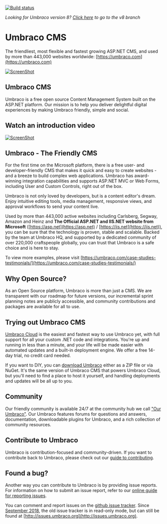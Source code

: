 [![Build status](https://ci.appveyor.com/api/projects/status/6by6harxtxt0ocdx/branch/dev-v7?svg=true)](https://ci.appveyor.com/project/Umbraco/umbraco-cms-b2cri/branch/dev-v7)

_Looking for Umbraco version 8? [Click here](https://github.com/umbraco/Umbraco-CMS/tree/temp8) to go to the v8 branch_

Umbraco CMS
===========
The friendliest, most flexible and fastest growing ASP.NET CMS, and used by more than 443,000 websites worldwide: [https://umbraco.com](https://umbraco.com)

[![ScreenShot](img/vimeo.png)](https://vimeo.com/172382998/)

## Umbraco CMS
Umbraco is a free open source Content Management System built on the ASP.NET platform. Our mission is to help you deliver delightful digital experiences by making Umbraco friendly, simple and social.

## Watch an introduction video

[![ScreenShot](https://shop.umbraco.com/images/whatisumbraco.png)](https://umbraco.tv/videos/umbraco-v7/content-editor/basics/introduction/cms-explanation/)

## Umbraco - The Friendly CMS

For the first time on the Microsoft platform, there is a free user- and developer-friendly CMS that makes it quick and easy to create websites - and a breeze to build complex web applications. Umbraco has award-winning integration capabilities and supports ASP.NET MVC or Web Forms, including User and Custom Controls, right out of the box.

Umbraco is not only loved by developers, but is a content editor's dream. Enjoy intuitive editing tools, media management, responsive views, and approval workflows to send your content live.

Used by more than 443,000 active websites including Carlsberg, Segway, Amazon and Heinz and **The Official ASP.NET and IIS.NET website from Microsoft** ([https://asp.net](https://asp.net) / [https://iis.net](https://iis.net)), you can be sure that the technology is proven, stable and scalable. Backed by the team at Umbraco HQ, and supported by a dedicated community of over 220,000 craftspeople globally, you can trust that Umbraco is a safe choice and is here to stay.

To view more examples, please visit [https://umbraco.com/case-studies-testimonials/](https://umbraco.com/case-studies-testimonials/)

## Why Open Source?
As an Open Source platform, Umbraco is more than just a CMS. We are transparent with our roadmap for future versions, our incremental sprint planning notes are publicly accessible, and community contributions and packages are available for all to use.

## Trying out Umbraco CMS

[Umbraco Cloud](https://umbraco.com/cloud) is the easiest and fastest way to use Umbraco yet, with full support for all your custom .NET code and integrations. You're up and running in less than a minute, and your life will be made easier with automated updates and a built-in deployment engine. We offer a free 14-day trial, no credit card needed.

If you want to DIY, you can [download Umbraco](https://our.umbraco.com/download) either as a ZIP file or via NuGet. It's the same version of Umbraco CMS that powers Umbraco Cloud, but you'll need to find a place to host it yourself, and handling deployments and updates will be all up to you.

## Community

Our friendly community is available 24/7 at the community hub we call ["Our Umbraco"](https://our.umbraco.com). Our Umbraco features forums for questions and answers, documentation, downloadable plugins for Umbraco, and a rich collection of community resources.

## Contribute to Umbraco

Umbraco is contribution-focused and community-driven. If you want to contribute back to Umbraco, please check out our [guide to contributing](CONTRIBUTING.md).

## Found a bug?

Another way you can contribute to Umbraco is by providing issue reports. For information on how to submit an issue report, refer to our [online guide for reporting issues](https://github.com/umbraco/Umbraco-CMS/blob/dev-v7/.github/CONTRIBUTING.md).

You can comment and report issues on the [github issue tracker](https://github.com/umbraco/Umbraco-CMS/issues).
Since [September 2018](https://umbraco.com/blog/a-second-take-on-umbraco-issue-tracker-hello-github-issues/), the old issue tracker is in read-only mode, but can still be found at [http://issues.umbraco.org](http://issues.umbraco.org).

